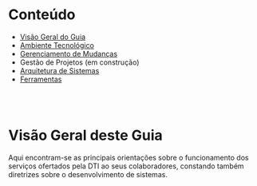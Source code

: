 # Conteúdo
- [Visão Geral do Guia](README.md)
- [Ambiente Tecnológico](docs/AmbienteTecnologico/README.md)
- [Gerenciamento de Mudanças](https://git.capes.gov.br/cgii/ccm/gmud/wikis/home)
- Gestão de Projetos (em construção)
- [Arquitetura de Sistemas](docs/ArquiteturaSistemas/README.md)
- [Ferramentas](docs/Ferramentas/README.md)

<br><br>

# Visão Geral deste Guia

Aqui encontram-se as principais orientações sobre o funcionamento dos serviços ofertados pela DTI ao seus colaboradores, constando também diretrizes sobre o desenvolvimento de sistemas.
